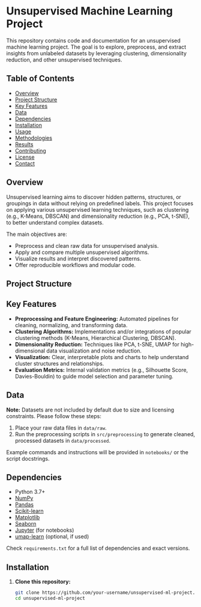 # Unsupervised Machine Learning Project

This repository contains code and documentation for an unsupervised machine learning project. The goal is to explore, preprocess, and extract insights from unlabeled datasets by leveraging clustering, dimensionality reduction, and other unsupervised techniques.

## Table of Contents

- [Overview](#overview)
- [Project Structure](#project-structure)
- [Key Features](#key-features)
- [Data](#data)
- [Dependencies](#dependencies)
- [Installation](#installation)
- [Usage](#usage)
- [Methodologies](#methodologies)
- [Results](#results)
- [Contributing](#contributing)
- [License](#license)
- [Contact](#contact)

## Overview

Unsupervised learning aims to discover hidden patterns, structures, or groupings in data without relying on predefined labels. This project focuses on applying various unsupervised learning techniques, such as clustering (e.g., K-Means, DBSCAN) and dimensionality reduction (e.g., PCA, t-SNE), to better understand complex datasets.

The main objectives are:
- Preprocess and clean raw data for unsupervised analysis.
- Apply and compare multiple unsupervised algorithms.
- Visualize results and interpret discovered patterns.
- Offer reproducible workflows and modular code.

## Project Structure

## Key Features

- **Preprocessing and Feature Engineering:** Automated pipelines for cleaning, normalizing, and transforming data.
- **Clustering Algorithms:** Implementations and/or integrations of popular clustering methods (K-Means, Hierarchical Clustering, DBSCAN).
- **Dimensionality Reduction:** Techniques like PCA, t-SNE, UMAP for high-dimensional data visualization and noise reduction.
- **Visualization:** Clear, interpretable plots and charts to help understand cluster structures and relationships.
- **Evaluation Metrics:** Internal validation metrics (e.g., Silhouette Score, Davies-Bouldin) to guide model selection and parameter tuning.

## Data

**Note:** Datasets are not included by default due to size and licensing constraints. Please follow these steps:
1. Place your raw data files in `data/raw`.
2. Run the preprocessing scripts in `src/preprocessing` to generate cleaned, processed datasets in `data/processed`.

Example commands and instructions will be provided in `notebooks/` or the script docstrings.

## Dependencies

- Python 3.7+
- [NumPy](https://numpy.org/)
- [Pandas](https://pandas.pydata.org/)
- [Scikit-learn](https://scikit-learn.org/)
- [Matplotlib](https://matplotlib.org/)
- [Seaborn](https://seaborn.pydata.org/)
- [Jupyter](https://jupyter.org/) (for notebooks)
- [umap-learn](https://umap-learn.readthedocs.io/en/latest/) (optional, if used)

Check `requirements.txt` for a full list of dependencies and exact versions.

## Installation

1. **Clone this repository:**
   ```bash
   git clone https://github.com/your-username/unsupervised-ml-project.git
   cd unsupervised-ml-project

